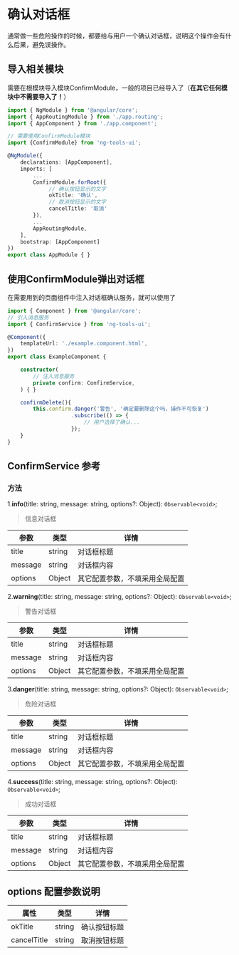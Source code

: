 # 确认对话框
通常做一些危险操作的时候，都要给与用户一个确认对话框，说明这个操作会有什么后果，避免误操作。

## 导入相关模块
需要在根模块导入模块ConfirmModule，一般的项目已经导入了（**在其它任何模块中不需要导入了！**）
```typescript
import { NgModule } from '@angular/core';
import { AppRoutingModule } from './app.routing';
import { AppComponent } from './app.component';

// 需要使用ConfirmModule模块
import {ConfirmModule} from 'ng-tools-ui';

@NgModule({
    declarations: [AppComponent],
    imports: [
        ...
        ConfirmModule.forRoot({
             // 确认按钮显示的文字
             okTitle: '确认', 
             // 取消按钮显示的文字
             cancelTitle: '取消' 
        }),
        ...
        AppRoutingModule,
    ],
    bootstrap: [AppComponent]
})
export class AppModule { }

```
## 使用ConfirmModule弹出对话框
在需要用到的页面组件中注入对话框确认服务，就可以使用了

```typescript
import { Component } from '@angular/core';
// 引入消息服务
import { ConfirmService } from 'ng-tools-ui';

@Component({
    templateUrl: './example.component.html',
})
export class ExampleComponent {

    constructor(
        // 注入消息服务
        private confirm: ConfirmService,
    ) { }

    confirmDelete(){
        this.confirm.danger('警告', '确定要删除这个吗，操作不可恢复')
                    .subscribe(() => {
                        // 用户选择了确认...
                    });
    }
}
```

## ConfirmService 参考

### 方法

1.**info**(title: string, message: string, options?: Object): `Observable<void>`;
> 信息对话框

参数 | 类型 | 详情
------------ | ------------- | ------------
title | string  | 对话框标题
message | string  | 对话框内容
options | Object  | 其它配置参数，不填采用全局配置

2.**warning**(title: string, message: string, options?: Object): `Observable<void>`;
> 警告对话框

参数 | 类型 | 详情
------------ | ------------- | ------------
title | string  | 对话框标题
message | string  | 对话框内容
options | Object  | 其它配置参数，不填采用全局配置

3.**danger**(title: string, message: string, options?: Object): `Observable<void>`;
> 危险对话框

参数 | 类型 | 详情
------------ | ------------- | ------------
title | string  | 对话框标题
message | string  | 对话框内容
options | Object  | 其它配置参数，不填采用全局配置

4.**success**(title: string, message: string, options?: Object): `Observable<void>`;
> 成功对话框

参数 | 类型 | 详情
------------ | ------------- | ------------
title | string  | 对话框标题
message | string  | 对话框内容
options | Object  | 其它配置参数，不填采用全局配置

## options 配置参数说明
属性 | 类型 | 详情
------------ | ------------- | ------------
okTitle | string  | 确认按钮标题
cancelTitle | string  | 取消按钮标题

